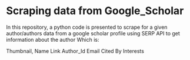 # Scraping data from Google_Scholar

In this repository, a python code is presented to scrape for a given author/authors data from a google scholar profile  using SERP API to get information about the author Which is:

Thumbnail,
 Name 
Link
 Author_Id
 Email
 Cited By
Interests


